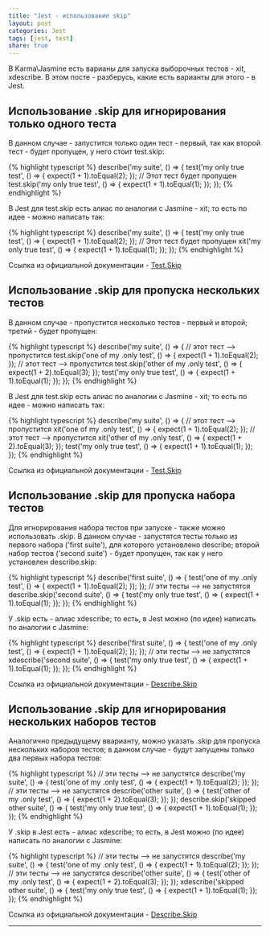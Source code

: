 ```yaml
---
title: "Jest - использование skip"
layout: post
categories: Jest
tags: [jest, test]
share: true
---
```


В Karma\Jasmine есть варианы для запуска выборочных тестов - xit, xdescribe. В этом посте - разберусь, какие есть варианты для этого - в Jest.

## Использование .skip для игнорирования только одного теста

В данном случае - запустится только один тест - первый, так как второй тест - будет пропущен, у него стоит test.skip:

{% highlight typescript %}
describe('my suite', () => {
  test('my only true test', () => {
    expect(1 + 1).toEqual(2);
  });
  // Этот тест будет пропущен
  test.skip('my only true test', () => {
    expect(1 + 1).toEqual(1);
  });
});
{% endhighlight %}

В Jest для test.skip есть алиас по аналогии с Jasmine - xit; то есть по идее - можно написать так:

{% highlight typescript %}
describe('my suite', () => {
  test('my only true test', () => {
    expect(1 + 1).toEqual(2);
  });
  // Этот тест будет пропущен
  xit('my only true test', () => {
    expect(1 + 1).toEqual(1);
  });
});
{% endhighlight %}

Ссылка из официальной документации - [Test.Skip][1]

## Использование .skip для пропуска нескольких тестов

В данном случае - пропустится несколько тестов - первый и второй; третий - будет пропущен:

{% highlight typescript %}
describe('my suite', () => {
  // этот тест --> пропустится
  test.skip('one of my .only test', () => {
    expect(1 + 1).toEqual(2);
  });
  // этот тест --> пропустится
  test.skip('other of my .only test', () => {
    expect(1 + 2).toEqual(3);
  });
  test('my only true test', () => {
    expect(1 + 1).toEqual(1);
  });
});
{% endhighlight %}

В Jest для test.skip есть алиас по аналогии с Jasmine - xit; то есть по идее - можно написать так:

{% highlight typescript %}
describe('my suite', () => {
  // этот тест --> пропустится
  xit('one of my .only test', () => {
    expect(1 + 1).toEqual(2);
  });
  // этот тест --> пропустится
  xit('other of my .only test', () => {
    expect(1 + 2).toEqual(3);
  });
  test('my only true test', () => {
    expect(1 + 1).toEqual(1);
  });
});
{% endhighlight %}

Ссылка из официальной документации - [Test.Skip][1]

## Использование .skip для пропуска набора тестов

Для игнорирования набора тестов при запуске - также можно использовать .skip. В данном случае - запустятся тесты только из первого набора ('first suite'), для которого установлено describe; второй набор тестов ('second suite') - будет пропущен, так как у него установлен describe.skip:

{% highlight typescript %}
describe('first suite', () => {
  test('one of my .only test', () => {
    expect(1 + 1).toEqual(2);
  });
});
// эти тесты --> не запустятся
describe.skip('second suite', () => {
  test('my only true test', () => {
    expect(1 + 1).toEqual(1);
  });
});
{% endhighlight %}

У .skip есть - алиас xdescribe; то есть, в Jest можно (по идее) написать по аналогии с Jasmine:

{% highlight typescript %}
describe('first suite', () => {
  test('one of my .only test', () => {
    expect(1 + 1).toEqual(2);
  });
});
// эти тесты --> не запустятся
xdescribe('second suite', () => {
  test('my only true test', () => {
    expect(1 + 1).toEqual(1);
  });
});
{% endhighlight %}

Ссылка из официальной документации - [Describe.Skip][2]

## Использование .skip для игнорирования нескольких наборов тестов

Аналогично предыдущему вварианту, можно указать .skip для пропуска нескольких наборов тестов; в данном случае - будут запущены только два первых набора тестов:

{% highlight typescript %}
// эти тесты --> не запустятся
describe('my suite', () => {
  test('one of my .only test', () => {
    expect(1 + 1).toEqual(2);
  });
});
// эти тесты --> не запустятся
describe('other suite', () => {
  test('other of my .only test', () => {
    expect(1 + 2).toEqual(3);
  });
});
describe.skip('skipped other suite', () => {
  test('my only true test', () => {
    expect(1 + 1).toEqual(1);
  });
});
{% endhighlight %}

У .skip в Jest есть - алиас xdescribe; то есть, в Jest можно (по идее) написать по аналогии с Jasmine:

{% highlight typescript %}
// эти тесты --> не запустятся
describe('my suite', () => {
  test('one of my .only test', () => {
    expect(1 + 1).toEqual(2);
  });
});
// эти тесты --> не запустятся
describe('other suite', () => {
  test('other of my .only test', () => {
    expect(1 + 2).toEqual(3);
  });
});
xdescribe('skipped other suite', () => {
  test('my only true test', () => {
    expect(1 + 1).toEqual(1);
  });
});
{% endhighlight %}

Ссылка из официальной документации - [Describe.Skip][2]

***
[1]: https://jestjs.io/ru/docs/api#testskipname-fn "Test.Skip"
[2]: https://jestjs.io/ru/docs/api#describeskipname-fn "Describe.Skip"